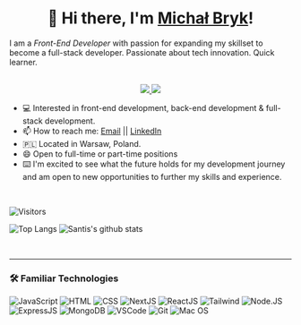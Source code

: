 <!--
**planetoida90210/planetoida90210** is a ✨ _special_ ✨ repository because its `README.md` (this file) appears on your GitHub profile.
-->
<h1 align="center">👋 Hi there, I'm <a href="https://github.com/planetoida90210">Michał Bryk</a>!</h1> 
I am a <i>Front-End Developer</i> with passion for expanding my skillset to become a full-stack developer. Passionate about tech innovation. Quick learner. 
<!-- https://shields.io/ -->
<p align="center"><br/>
 <a href="https://www.linkedin.com/in/micha%C5%82-bryk-ba4111247/">
  <img src="https://img.shields.io/badge/linkedin-Michał%20Bryk-blue?style=round-square&logo=linkedin">
 </a>
 <a href="mailto:michalbryk1991@gmail.com">
  <img src="https://img.shields.io/badge/Email-michalbryk1991%40gmail.com-red?style=round-square&logo=gmail&logoColor=white">
 </a>
</p>

- 💻   Interested in front-end development, back-end development & full-stack development. 
- 📫   How to reach me: [Email](mailto:michalbryk1991@gmail.com "michalbryk1991@gmail.com") || [LinkedIn](https://www.linkedin.com/in/micha%C5%82-bryk-ba4111247/")
- 🇵🇱   Located in Warsaw, Poland. 
- 😄   Open to full-time or part-time positions 
- ⌨️    I'm excited to see what the future holds for my development journey and am open to new opportunities to further my skills and experience.
<br>

![Visitors](https://api.visitorbadge.io/api/daily?path=https%3A%2F%2Fgithub.com%2Fplanetoida90210&label=VISITORS%20TODAY&labelColor=%23697689&countColor=%23d9e3f0)

<!-- https://github.com/snlaight/github-readme-stats -->

![Top Langs](https://github-readme-stats.vercel.app/api/top-langs/?username=planetoida90210&theme=tokyonight&count_private=true&langs_count=8&layout=compact&hide=ASP.NET,ShaderLab,c,Jupyter%20Notebook)
![Santis's github stats](https://github-readme-stats.vercel.app/api/?username=planetoida90210&show_icons=true&theme=tokyonight&count_private=true&hide_rank=true&line_height=24) <!--&hide=contribs -->

<br>

---

### 🛠️ Familiar Technologies
![JavaScript](https://img.shields.io/badge/-JavaScript-black?style=round-square&logo=javascript)
![HTML](https://img.shields.io/badge/-HTML5-black?style=round-square&logo=html5)
![CSS](https://img.shields.io/badge/-CSS3-black?style=round-square&logo=css3)
![NextJS](https://img.shields.io/badge/-NextJS-black?style=round-square&logo=next.js&logoColor=white)
![ReactJS](https://img.shields.io/badge/-ReactJs-000000?logo=react)
![Tailwind](https://img.shields.io/badge/-Tailwind-black?style=round-square&logo=tailwindcss&logoColor=blue)
![Node.JS](https://img.shields.io/badge/-Node.js-black?style=round-square&logo=node.js&logoColor=green)
![ExpressJS](https://img.shields.io/badge/-Express-black?style=round-square&logo=express&logoColor=white)
![MongoDB](https://img.shields.io/badge/-MongoDB-black?style=round-square&logo=mongodb&logoColor=green)
![VSCode](https://img.shields.io/badge/-VSCode-black?style=round-square&logo=visualstudiocode&logoColor=blue)
![Git](https://img.shields.io/badge/-Git-black?style=round-square&logo=git)
![Mac OS](https://img.shields.io/badge/-Mac%20OS-black?style=round-square&logo=apple&logoColor=blue)



